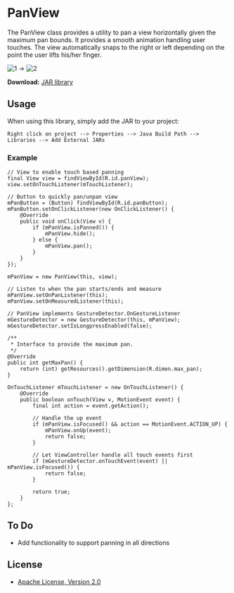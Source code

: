 PanView
=======

The PanView class provides a utility to pan a view
horizontally given the maximum pan bounds. It provides a smooth
animation handling user touches. The view automatically snaps to the
right or left depending on the point the user lifts his/her finger.

![1] -> ![2]

**Download:** [JAR library](https://github.com/downloads/herroWorld/PanView/panview_v1.0.jar)

## Usage
When using this library, simply add the JAR to your project:

```
Right click on project --> Properties --> Java Build Path --> Libraries --> Add External JARs
```

### Example
```
// View to enable touch based panning
final View view = findViewById(R.id.panView);
view.setOnTouchListener(mTouchListener);

// Button to quickly pan/unpan view
mPanButton = (Button) findViewById(R.id.panButton);
mPanButton.setOnClickListener(new OnClickListener() {
    @Override
    public void onClick(View v) {
        if (mPanView.isPanned()) {
            mPanView.hide();
        } else {
            mPanView.pan();
        }
    }
});

mPanView = new PanView(this, view);

// Listen to when the pan starts/ends and measure
mPanView.setOnPanListener(this);
mPanView.setOnMeasuredListener(this);

// PanView implements GestureDetector.OnGestureListener
mGestureDetector = new GestureDetector(this, mPanView);
mGestureDetector.setIsLongpressEnabled(false);

/**
 * Interface to provide the maximum pan.
 */
@Override
public int getMaxPan() {
    return (int) getResources().getDimension(R.dimen.max_pan);
}

OnTouchListener mTouchListener = new OnTouchListener() {
    @Override
    public boolean onTouch(View v, MotionEvent event) {
        final int action = event.getAction();

        // Handle the up event
        if (mPanView.isFocused() && action == MotionEvent.ACTION_UP) {
            mPanView.onUp(event);
            return false;
        }

        // Let ViewController handle all touch events first
        if (mGestureDetector.onTouchEvent(event) || mPanView.isFocused()) {
            return false;
        }

        return true;
    }
};
```

## To Do
* Add functionality to support panning in all directions

## License
* [Apache License, Version 2.0](http://www.apache.org/licenses/LICENSE-2.0.html)

 [1]: https://github.com/downloads/herroWorld/PanView/panViewExample1.png
 [2]: https://github.com/downloads/herroWorld/PanView/panViewExample2.png

